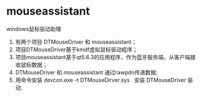 # mouseassistant
windows鼠标驱动助理
1. 有两个项目 DTMouseDriver 和 mouseassistant；
2. 项目DTMouseDriver基于kmdf虚拟鼠标驱动程序；
3. 项目mouseassistant基于qt5.6.3的应用程序，作为蓝牙服务端，从客户端接收鼠标数据；
4. DTMouseDriver 和 mouseassistant 通过rawpdo传递数据;
5. 用命令安装 devcon.exe -t DTMouseDirver.sys    安装 DTMouseDriver 驱动.
